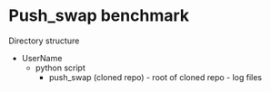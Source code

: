 # Push_swap benchmark

Directory structure

- UserName
    - python script
	    - push_swap (cloned repo)
		        - root of cloned repo
				    - log files

